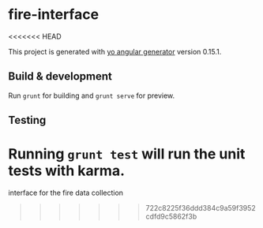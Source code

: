 # fire-interface
<<<<<<< HEAD

This project is generated with [yo angular generator](https://github.com/yeoman/generator-angular)
version 0.15.1.

## Build & development

Run `grunt` for building and `grunt serve` for preview.

## Testing

Running `grunt test` will run the unit tests with karma.
=======
interface for the fire data collection
>>>>>>> 722c8225f36ddd384c9a59f3952cdfd9c5862f3b
